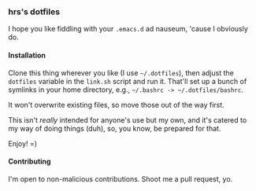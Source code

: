 ### hrs's dotfiles

I hope you like fiddling with your `.emacs.d` ad nauseum, 'cause I
obviously do.

#### Installation

Clone this thing wherever you like (I use `~/.dotfiles`), then adjust
the `dotfiles` variable in the `link.sh` script and run it. That'll
set up a bunch of symlinks in your home directory, e.g., `~/.bashrc ->
~/.dotfiles/bashrc`.

It won't overwrite existing files, so move those out of the way first.

This isn't *really* intended for anyone's use but my own, and it's
catered to my way of doing things (duh), so, you know, be prepared for
that.

Enjoy! =)

#### Contributing

I'm open to non-malicious contributions. Shoot me a pull request, yo.
